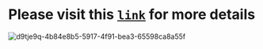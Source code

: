 # Please visit this [`link`](https://github.com/muhamed-hassan/scandals-of-intelligence-service/wiki) for more details

![d9tje9q-4b84e8b5-5917-4f91-bea3-65598ca8a55f](https://github.com/user-attachments/assets/381af7cf-4645-45b3-9be2-2a7110f57e51)
